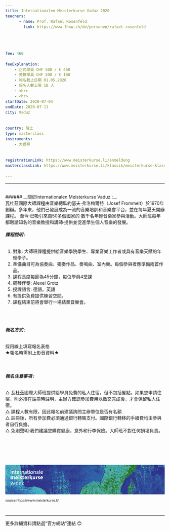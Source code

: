 ```yaml
---
title: Internationalen Meisterkurse Vaduz 2020
teachers:
      - name: Prof. Rafael Rosenfeld 
        link: https://www.fhnw.ch/de/personen/rafael-rosenfeld




fee: 460

feeExplanation: 
    - 正式學員 CHF 500 / € 460
    - 旁聽學員 CHF 200 / € 180
    - 報名截止日期 01.05.2020
    - 報名人數上限 10 人
    - <br>
    - <hr>
startDate: 2020-07-04
endDate: 2020-07-11
city: Vaduz
      

country: 瑞士
type: masterclass
instruments:
    - 大提琴
    

registrationLink: https://www.meisterkurse.li/anmeldung
masterclassLink: https://www.meisterkurse.li/klassik/meisterkurse-klassik
    
---
```

<hr>
<br>
###### __關於Internationalen Meisterkurse Vaduz :__<br>  
瓦杜茲國際大師課程由音樂總監約瑟夫·弗洛梅爾特（Josef Frommelt）於1970年創辦。多年來，他們已發展成為一流的音樂培訓和音樂會平台，並在每年夏天開辦課程。
至今·已吸引來自50多個國家的·數千名年輕音樂家參與活動。大師班每年都聘請知名的音樂教授和講師·提供並促進學生個人音樂的發展。

<br> 


###### __課程說明 :__<br>  
1) 對象: 大師班課程提供給音樂學院學生、專業音樂工作者或具有音樂天賦的年輕學子。<br>
2) 準備曲目可為協奏曲、獨奏作品、奏鳴曲、室內樂。每個參與者應準備兩首作品。<br>
3) 課程長度每節為45分鐘，每位學員4堂課<br>
4) 鋼琴伴奏: Alexei Grotz<br>
5) 授課語言: 德語，英語<br>
6) 有提供免費提供練習空間。<br>
7) 課程結束前將會舉行一場結業音樂會。<br>
<br>

<br>

###### __報名方式 :__<br> 

採用線上填寫報名表格<br>
★報名時需附上影音資料★<br>
<br>
<br>
###### __報名注意事項 :__<br>
△ 瓦杜茲國際大師班提供給學員免費的私人住宿，但不包括餐點。如果您申請住宿，則必須在註冊時註明，主辦方確認參加費用以繳交完成後，才會保留私人住宿。<br>
△ 課程人數有限，因此報名前建議詢問主辦單位是否有名額<br>
△ 註冊後，所有參加費必須通過銀行轉賬支付。國際銀行轉移的手續費均由參與者自行負擔。<br>
△ 免則聲明:我們建議您購買健康，意外和行李保險。大師班不對任何損壞負責。<br>
<br>
<br>
<br>
<br>
<br>

<img src="/assets/img/Vaduz-Meisterkurs.png" class="img-fluid" alt="...">
<P style="font-size: 10px">source:https://www.meisterkurse.li/</P>


<br>
<hr>
更多詳細資料請點選"官方網站"連結 😊
